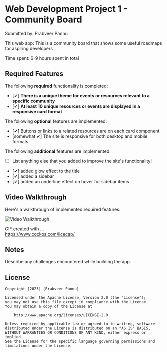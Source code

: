 # Web Development Project 1 - Community Board

Submitted by: Prabveer Pannu

This web app: This is a community board that shows some useful roadmaps for aspiring developers

Time spent: 6-9 hours spent in total

## Required Features

The following **required** functionality is completed:

- [✔] **There is a unique theme for events or resources relevant to a specific community**
- [✔] **At least 10 unique resources or events are displayed in a responsive card format**

The following **optional** features are implemented:

- [✔] Buttons or links to a related resources are on each card component
- [somewhat ✔] The site is responsive for both desktop and mobile formats

The following **additional** features are implemented:

* [ ] List anything else that you added to improve the site's functionality!
* [✔] added glow effect to the title 
* [✔] added a sidebar 
* [✔] added an underline effect on hover for sidebar items

## Video Walkthrough

Here's a walkthrough of implemented required features:

<img src='http://i.imgur.com/link/to/your/gif/file.gif' title='Video Walkthrough' width='' alt='Video Walkthrough' />

<!-- Replace this with whatever GIF tool you used! -->
GIF created with ...  
https://www.cockos.com/licecap/

## Notes

Describe any challenges encountered while building the app.

## License

    Copyright [2023] [Prabveer Pannu]

    Licensed under the Apache License, Version 2.0 (the "License");
    you may not use this file except in compliance with the License.
    You may obtain a copy of the License at

        http://www.apache.org/licenses/LICENSE-2.0

    Unless required by applicable law or agreed to in writing, software
    distributed under the License is distributed on an "AS IS" BASIS,
    WITHOUT WARRANTIES OR CONDITIONS OF ANY KIND, either express or implied.
    See the License for the specific language governing permissions and
    limitations under the License.